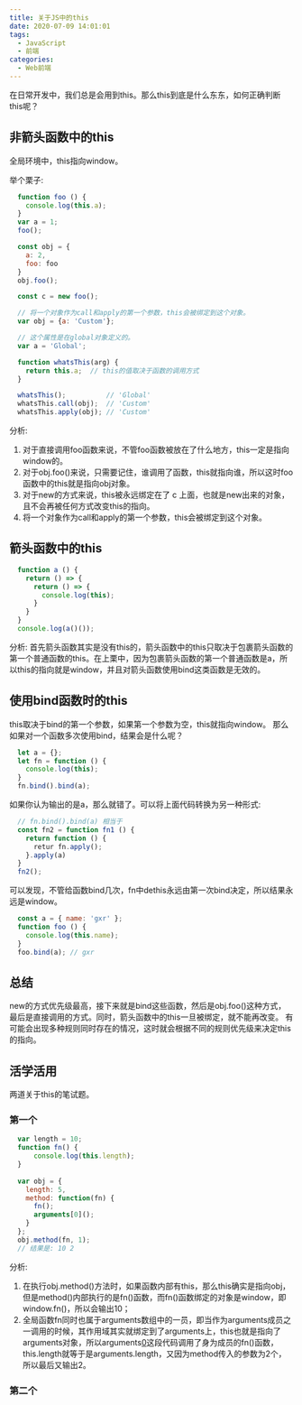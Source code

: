 ```yaml
---
title: 关于JS中的this
date: 2020-07-09 14:01:01
tags:
  - JavaScript
  - 前端
categories:
  - Web前端
---
```

在日常开发中，我们总是会用到this。那么this到底是什么东东，如何正确判断this呢？

## 非箭头函数中的this
全局环境中，this指向window。

举个栗子:

```JavaScript
  function foo () {
    console.log(this.a);
  }
  var a = 1;
  foo();

  const obj = {
    a: 2,
    foo: foo
  }
  obj.foo();

  const c = new foo();

  // 将一个对象作为call和apply的第一个参数，this会被绑定到这个对象。
  var obj = {a: 'Custom'};

  // 这个属性是在global对象定义的。
  var a = 'Global';

  function whatsThis(arg) {
    return this.a;  // this的值取决于函数的调用方式
  }

  whatsThis();          // 'Global'
  whatsThis.call(obj);  // 'Custom'
  whatsThis.apply(obj); // 'Custom'
```
分析:
1. 对于直接调用foo函数来说，不管foo函数被放在了什么地方，this一定是指向window的。
2. 对于obj.foo()来说，只需要记住，谁调用了函数，this就指向谁，所以这时foo函数中的this就是指向obj对象。
3. 对于new的方式来说，this被永远绑定在了 c 上面，也就是new出来的对象，且不会再被任何方式改变this的指向。
4. 将一个对象作为call和apply的第一个参数，this会被绑定到这个对象。

## 箭头函数中的this
```JavaScript
  function a () {
    return () => {
      return () => {
        console.log(this);
      }
    }
  }
  console.log(a()());
```
分析:
首先箭头函数其实是没有this的，箭头函数中的this只取决于包裹箭头函数的第一个普通函数的this。在上栗中，因为包裹箭头函数的第一个普通函数是a，所以this的指向就是window，并且对箭头函数使用bind这类函数是无效的。

## 使用bind函数时的this

this取决于bind的第一个参数，如果第一个参数为空，this就指向window。
那么如果对一个函数多次使用bind，结果会是什么呢？
```JavaScript
  let a = {};
  let fn = function () {
    console.log(this);
  }
  fn.bind().bind(a);
```
如果你认为输出的是a，那么就错了。可以将上面代码转换为另一种形式:

```JavaScript
  // fn.bind().bind(a) 相当于
  const fn2 = function fn1 () {
    return function () {
      retur fn.apply();
    }.apply(a)
  }
  fn2();
```

可以发现，不管给函数bind几次，fn中dethis永远由第一次bind决定，所以结果永远是window。

```JavaScript
  const a = { name: 'gxr' };
  function foo () {
    console.log(this.name);
  }
  foo.bind(a); // gxr
```

## 总结
new的方式优先级最高，接下来就是bind这些函数，然后是obj.foo()这种方式，最后是直接调用的方式。同时，箭头函数中的this一旦被绑定，就不能再改变。
有可能会出现多种规则同时存在的情况，这时就会根据不同的规则优先级来决定this的指向。

## 活学活用
两道关于this的笔试题。

### 第一个
```JavaScript
  var length = 10;
  function fn() {
      console.log(this.length);
  }
  
  var obj = {
    length: 5,
    method: function(fn) {
      fn();
      arguments[0]();
    }
  };
  obj.method(fn, 1);
  // 结果是: 10 2
```
分析:
1. 在执行obj.method()方法时，如果函数内部有this，那么this确实是指向obj，但是method()内部执行的是fn()函数，而fn()函数绑定的对象是window，即window.fn()，所以会输出10；
2. 全局函数fn同时也属于arguments数组中的一员，即当作为arguments成员之一调用的时候，其作用域其实就绑定到了arguments上，this也就是指向了arguments对象，所以arguments[0]()这段代码调用了身为成员的fn()函数，this.length就等于是arguments.length，又因为method传入的参数为2个，所以最后又输出2。

### 第二个
```JavaScript
  
```